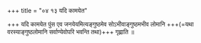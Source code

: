+++
title = "०४ १३ यदि कामयेत"

+++
यदि कामयेत पुंस एव जनयेयमित्यङ्गुष्ठमेव सोऽभीवाङ्गुष्ठमभीव लोमानि +++(=यथा वरस्याङ्गुष्ठलोमानि सर्वाण्येवोपरि भवन्ति तथा)+++ गृह्णाति ॥
